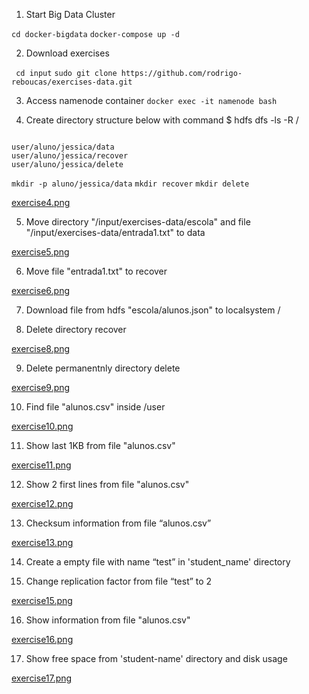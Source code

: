 1. Start Big Data Cluster

` cd docker-bigdata `
` docker-compose up -d ` 

2. Download exercises

` cd input`
`sudo git clone https://github.com/rodrigo-reboucas/exercises-data.git`

3. Access namenode container
` docker exec -it namenode bash `

4. Create directory structure below with command $ hdfs dfs -ls -R /

<code> 
user/aluno/jessica/data
user/aluno/jessica/recover
user/aluno/jessica/delete
</code>

`mkdir -p aluno/jessica/data`
`mkdir recover`
`mkdir delete`

[exercise4.png](https://github.com/jess197/semantix/blob/main/HDFS/imgs/exercise4.png)

5. Move directory "/input/exercises-data/escola" and file "/input/exercises-data/entrada1.txt" to data

[exercise5.png](https://github.com/jess197/semantix/blob/main/HDFS/imgs/exercise5.png)

6. Move file "entrada1.txt" to recover

[exercise6.png](https://github.com/jess197/semantix/blob/main/HDFS/imgs/exercise6.png)

7. Download file from hdfs "escola/alunos.json" to localsystem /

8. Delete directory recover

[exercise8.png](https://github.com/jess197/semantix/blob/main/HDFS/imgs/exercise8.png)

9. Delete permanentnly directory delete

[exercise9.png](https://github.com/jess197/semantix/blob/main/HDFS/imgs/exercise9.png)

10. Find file "alunos.csv" inside /user

[exercise10.png](https://github.com/jess197/semantix/blob/main/HDFS/imgs/exercise10.png)

11. Show last 1KB from file "alunos.csv"

[exercise11.png](https://github.com/jess197/semantix/blob/main/HDFS/imgs/exercise11.png)

12. Show 2 first lines from file "alunos.csv"

[exercise12.png](https://github.com/jess197/semantix/blob/main/HDFS/imgs/exercise12.png)

13. Checksum information from file “alunos.csv”

[exercise13.png](https://github.com/jess197/semantix/blob/main/HDFS/imgs/exercise13.png)

14. Create a empty file with name “test” in 'student_name' directory

15. Change replication factor from file “test” to 2

[exercise15.png](https://github.com/jess197/semantix/blob/main/HDFS/imgs/exercise15.png)

16. Show information from file "alunos.csv"

[exercise16.png](https://github.com/jess197/semantix/blob/main/HDFS/imgs/exercise16.png)

17. Show free space from 'student-name' directory and disk usage

[exercise17.png](https://github.com/jess197/semantix/blob/main/HDFS/imgs/exercise17.png)
